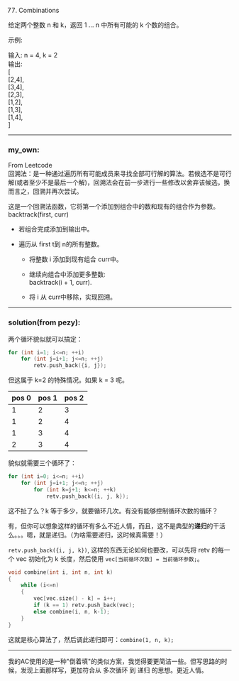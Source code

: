 77. Combinations

给定两个整数 n 和 k，返回 1 ... n 中所有可能的 k 个数的组合。  

示例:  

输入: n = 4, k = 2  
输出:  
[  
  [2,4],  
  [3,4],  
  [2,3],  
  [1,2],  
  [1,3],  
  [1,4],  
]  
  
-------

### my_own:   
From Leetcode  
回溯法：是一种通过遍历所有可能成员来寻找全部可行解的算法。若候选不是可行解(或者至少不是最后一个解)，回溯法会在前一步进行一些修改以舍弃该候选，换而言之，回溯并再次尝试。

这是一个回溯法函数，它将第一个添加到组合中的数和现有的组合作为参数。 backtrack(first, curr)

* 若组合完成添加到输出中。

* 遍历从 first t到 n的所有整数。

    - 将整数 i 添加到现有组合 curr中。

    - 继续向组合中添加更多整数:  
      backtrack(i + 1, curr).

    - 将 i 从 curr中移除，实现回溯。

--- 

### solution(from pezy):  

两个循环貌似就可以搞定：
```cpp
for (int i=1; i<=n; ++i)
    for (int j=i+1; j<=n; ++j)
        retv.push_back({i, j});
```

但这属于 k=2 的特殊情况。如果 k = 3 呢。

|pos 0|pos 1|pos 2|
|-----|-----|-----|
|1|2|3|
|1|2|4|
|1|3|4|
|2|3|4|

貌似就需要三个循环了：
```cpp
for (int i=0; i<=n; ++i)
    for (int j=i+1; j<=n; ++j)
        for (int k=j+1; k<=n; ++k)
            retv.push_back({i, j, k});
```

这不扯了么？k 等于多少，就要循环几次。有没有能够控制循环次数的循环？

有，但你可以想象这样的循环有多么不近人情，而且，这不是典型的**递归**的干活么。。。嗯，就是递归。（为啥需要递归，这时候真需要！）

`retv.push_back({i, j, k})`, 这样的东西无论如何也要改，可以先将 retv 的每一个 vec 初始化为 k 长度，然后使用 `vec[当前循环次数] = 当前循环参数;`。

```cpp
void combine(int i, int n, int k)
{
    while (i<=n)
    {
        vec[vec.size() - k] = i++;
        if (k == 1) retv.push_back(vec);
        else combine(i, n, k-1);
    }
}
```

这就是核心算法了，然后调此递归即可：`combine(1, n, k);`

-----

我的AC使用的是一种"倒着填"的类似方案，我觉得要更简洁一些。但写思路的时候，发现上面那样写，更加符合从 多次循环 到 递归 的思想。更近人情。
